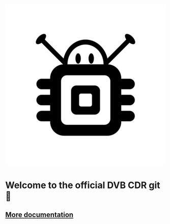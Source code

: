 ## ![image](Logo.svg)
# Welcome to the official DVB CDR git 🎉
## [More documentation](https://devinci.sharepoint.com/sites/DVBCDR)